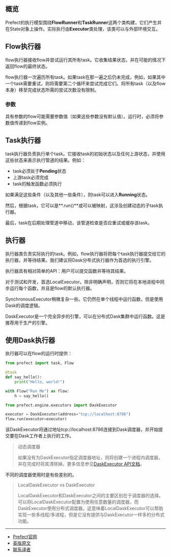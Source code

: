 ## 概览

Prefect的执行模型围绕**FlowRunner**和**TaskRunner**这两个类构建，它们产生并在State对象上操作。实际执行由**Executor**类处理，该类可以与外部环境交互。

## Flow执行器

flow执行器接收flow并尝试运行其所有task。它收集结果状态，并在可能的情况下返回flow的最终状态。

flow执行器一次遍历所有task。如果task在那一遍之后仍未完成，例如，如果其中一个task需要重试，则将需要第二个循环来尝试完成它们。将所有task（以及flow本身）移至完成状态所需的尝试次数没有限制。

### 参数

具有参数的flow可能需要参数值（如果这些参数没有默认值）。运行时，必须将参数值传递到flow实例。

## Task执行器

task执行器负责执行单个task。它接收task的初始状态以及任何上游状态，并使用这些状态来表示执行管道的结果。例如：

 - task必须处于**Pending**状态
 - 上游task必须完成
 - task的触发函数必须执行

如果满足这些条件（以及其他一些条件），则task可以进入**Running**状态。

然后，根据task，它可以是**.run()**或可以被映射，这涉及创建动态的子task执行器。

最后，task在后期处理管道中移动，该管道检查是否应重试或缓存该task。

## 执行器

执行器类负责实际执行的task。例如，flow执行器将把每个task执行器提交给它的执行器，并等待结果。我们建议将Dask分布式执行器作为首选的执行引擎。

执行器具有相对简单的API：用户可以提交函数并等待其结果。

对于测试和开发，首选LocalExecutor。除非明确声明，否则它将在本地进程中同步运行每个函数，并且是flow的默认执行器。

SynchronousExecutor稍微复杂一些。它仍然在单个线程中运行函数，但是使用Dask的调度逻辑。

DaskExecutor是一个完全异步的引擎，可以在分布式Dask集群中运行函数。这是推荐用于生产的引擎。

## 使用Dask执行器

执行器可以在flow的运行时提供：

````Python
from prefect import task, Flow

@task
def say_hello():
    print("Hello, world!")

with Flow("Run Me") as flow:
    h = say_hello()

from prefect.engine.executors import DaskExecutor

executor = DaskExecutor(address="tcp://localhost:8786")
flow.run(executor=executor)
````

该DaskExecutor将通过地址tcp://localhost:8786连接到Dask调度器，并开始提交要在Dask工作者上执行的工作。

> 
> 动态调度器
> 
> 如果没有为DaskExecutor指定调度器地址，则将创建一个进程内调度器，并在完成时将其清除掉。更多信息参见[DaskExecutor API文档](https://docs.prefect.io/api/latest/engine/executors.html#daskexecutor)。
> 

不同的调度器使用时是有些差别的。

> 
> LocalDaskExecutor vs DaskExecutor
> 
> LocalDaskExecutor和DaskExecutor之间的主要区别在于调度器的选择。可以将LocalDaskExecutor配置为使用任意数量的调度器，而DaskExecutor使用分布式调度器。这意味着LocalDaskExecutor可以帮助实现一些多线程/多进程，但是它没有提供与DaskExecutor一样多的分布式功能。
> 

***

- [Prefect官网](https://www.prefect.io/)
- [英版原文](https://docs.prefect.io/core/concepts/engine.html)
- [联系译者](https://github.com/listen-lavender)
